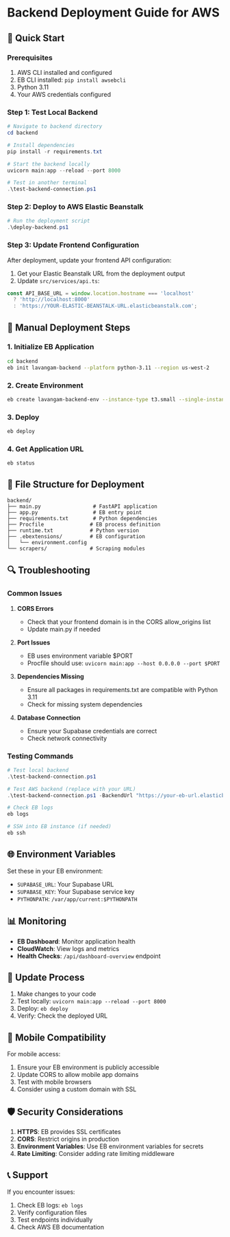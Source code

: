 # Backend Deployment Guide for AWS

## 🚀 Quick Start

### Prerequisites
1. AWS CLI installed and configured
2. EB CLI installed: `pip install awsebcli`
3. Python 3.11
4. Your AWS credentials configured

### Step 1: Test Local Backend
```powershell
# Navigate to backend directory
cd backend

# Install dependencies
pip install -r requirements.txt

# Start the backend locally
uvicorn main:app --reload --port 8000

# Test in another terminal
.\test-backend-connection.ps1
```

### Step 2: Deploy to AWS Elastic Beanstalk
```powershell
# Run the deployment script
.\deploy-backend.ps1
```

### Step 3: Update Frontend Configuration
After deployment, update your frontend API configuration:

1. Get your Elastic Beanstalk URL from the deployment output
2. Update `src/services/api.ts`:
```typescript
const API_BASE_URL = window.location.hostname === 'localhost' 
  ? 'http://localhost:8000'
  : 'https://YOUR-ELASTIC-BEANSTALK-URL.elasticbeanstalk.com';
```

## 🔧 Manual Deployment Steps

### 1. Initialize EB Application
```bash
cd backend
eb init lavangam-backend --platform python-3.11 --region us-west-2
```

### 2. Create Environment
```bash
eb create lavangam-backend-env --instance-type t3.small --single-instance
```

### 3. Deploy
```bash
eb deploy
```

### 4. Get Application URL
```bash
eb status
```

## 📁 File Structure for Deployment

```
backend/
├── main.py                 # FastAPI application
├── app.py                  # EB entry point
├── requirements.txt        # Python dependencies
├── Procfile               # EB process definition
├── runtime.txt            # Python version
├── .ebextensions/         # EB configuration
│   └── environment.config
└── scrapers/              # Scraping modules
```

## 🔍 Troubleshooting

### Common Issues

1. **CORS Errors**
   - Check that your frontend domain is in the CORS allow_origins list
   - Update main.py if needed

2. **Port Issues**
   - EB uses environment variable $PORT
   - Procfile should use: `uvicorn main:app --host 0.0.0.0 --port $PORT`

3. **Dependencies Missing**
   - Ensure all packages in requirements.txt are compatible with Python 3.11
   - Check for missing system dependencies

4. **Database Connection**
   - Ensure your Supabase credentials are correct
   - Check network connectivity

### Testing Commands

```powershell
# Test local backend
.\test-backend-connection.ps1

# Test AWS backend (replace with your URL)
.\test-backend-connection.ps1 -BackendUrl "https://your-eb-url.elasticbeanstalk.com"

# Check EB logs
eb logs

# SSH into EB instance (if needed)
eb ssh
```

## 🌐 Environment Variables

Set these in your EB environment:
- `SUPABASE_URL`: Your Supabase URL
- `SUPABASE_KEY`: Your Supabase service key
- `PYTHONPATH`: `/var/app/current:$PYTHONPATH`

## 📊 Monitoring

- **EB Dashboard**: Monitor application health
- **CloudWatch**: View logs and metrics
- **Health Checks**: `/api/dashboard-overview` endpoint

## 🔄 Update Process

1. Make changes to your code
2. Test locally: `uvicorn main:app --reload --port 8000`
3. Deploy: `eb deploy`
4. Verify: Check the deployed URL

## 📱 Mobile Compatibility

For mobile access:
1. Ensure your EB environment is publicly accessible
2. Update CORS to allow mobile app domains
3. Test with mobile browsers
4. Consider using a custom domain with SSL

## 🛡️ Security Considerations

1. **HTTPS**: EB provides SSL certificates
2. **CORS**: Restrict origins in production
3. **Environment Variables**: Use EB environment variables for secrets
4. **Rate Limiting**: Consider adding rate limiting middleware

## 📞 Support

If you encounter issues:
1. Check EB logs: `eb logs`
2. Verify configuration files
3. Test endpoints individually
4. Check AWS EB documentation 